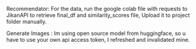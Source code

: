 Recommendator:
For the data, run the google colab file with requests to JikanAPI to retrieve final_df and similarity_scores file, Upload it to project folder manually.

Generate Images :
Im using open source model from huggingface, so u have to use your own api access token, I refreshed and invalidated mine.

